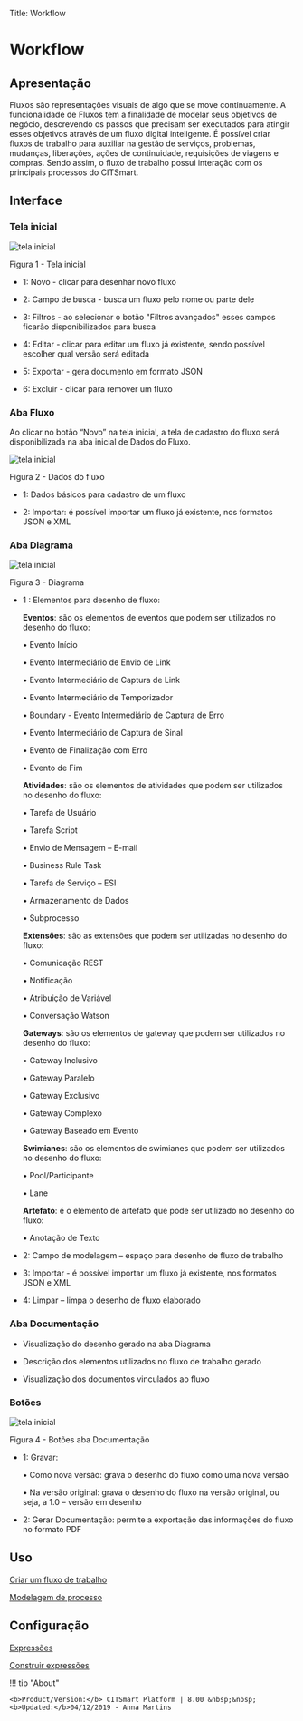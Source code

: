 Title: Workflow

# Workflow

Apresentação
-----------

Fluxos são representações visuais de algo que se move continuamente. A funcionalidade de Fluxos tem a finalidade de modelar seus objetivos de negócio, descrevendo os passos que precisam ser executados para atingir esses objetivos através de um fluxo digital inteligente. É possível criar fluxos de trabalho para auxiliar na gestão de serviços, problemas, mudanças, liberações, ações de continuidade, requisições de viagens e compras. Sendo assim, o fluxo de trabalho possui interação com os principais processos do CITSmart.

## Interface

### Tela inicial

![tela inicial](images/workflow-1.png)

Figura 1 - Tela inicial


 - 1: Novo - clicar para desenhar novo fluxo

 - 2: Campo de busca - busca um fluxo pelo nome ou parte dele
 
 - 3: Filtros - ao selecionar o botão "Filtros avançados" esses campos ficarão disponibilizados para busca
 
 - 4: Editar - clicar para editar um fluxo já existente, sendo possível escolher qual versão será editada
 
 - 5: Exportar - gera documento em formato JSON
 
 - 6: Excluir - clicar para remover um fluxo

### Aba Fluxo

Ao clicar no botão “Novo” na tela inicial, a tela de cadastro do fluxo será disponibilizada na aba inicial de Dados do Fluxo.

![tela inicial](images/workflow-2.png)

Figura 2 - Dados do fluxo


 - 1: Dados básicos para cadastro de um fluxo
  
 - 2: Importar: é possível importar um fluxo já existente, nos formatos JSON e XML


### Aba Diagrama

![tela inicial](images/workflow-3.png)

Figura 3 - Diagrama

- 1 : Elementos para desenho de fluxo:
  
    **Eventos**: são os elementos de eventos que podem ser utilizados no desenho do fluxo:

  • Evento Início

  • Evento Intermediário de Envio de Link

  • Evento Intermediário de Captura de Link

  • Evento Intermediário de Temporizador

  • Boundary - Evento Intermediário de Captura de Erro

  • Evento Intermediário de Captura de Sinal

  • Evento de Finalização com Erro

  • Evento de Fim


    **Atividades**: são os elementos de atividades que podem ser utilizados no desenho do fluxo:

   • Tarefa de Usuário

   • Tarefa Script

   • Envio de Mensagem – E-mail

   • Business Rule Task

   • Tarefa de Serviço – ESI

   • Armazenamento de Dados

   • Subprocesso

    **Extensões**: são as extensões que podem ser utilizadas no desenho do fluxo:

   • Comunicação REST

   • Notificação

   • Atribuição de Variável

   • Conversação Watson

    **Gateways**: são os elementos de gateway que podem ser utilizados no desenho do fluxo:

   • Gateway Inclusivo

   • Gateway Paralelo

   • Gateway Exclusivo

   • Gateway Complexo

   • Gateway Baseado em Evento

    **Swimianes**: são os elementos de swimianes que podem ser utilizados no desenho do fluxo:

   • Pool/Participante

   • Lane


    **Artefato**: é o elemento de artefato que pode ser utilizado no desenho do fluxo:

   • Anotação de Texto
   

 - 2: Campo de modelagem – espaço para desenho de fluxo de trabalho
 
 - 3: Importar - é possível importar um fluxo já existente, nos formatos JSON e XML

 - 4: Limpar – limpa o desenho de fluxo elaborado

### Aba Documentação

 - Visualização do desenho gerado na aba Diagrama

 - Descrição dos elementos utilizados no fluxo de trabalho gerado

 - Visualização dos documentos vinculados ao fluxo

### Botões

![tela inicial](images/workflow-4.png)

Figura 4 - Botões aba Documentação

 - 1: Gravar:  
 
     •	Como nova versão: grava o desenho do fluxo como uma nova versão

     •	Na versão original: grava o desenho do fluxo na versão original, ou seja, a 1.0 – versão em desenho

 - 2: Gerar Documentação: permite a exportação das informações do fluxo no formato PDF


Uso
---

[Criar um fluxo de trabalho](/pt-br/citsmart-platform-8/workflow/use/create-flow.html)

[Modelagem de processo](/pt-br/citsmart-platform-8/workflow/use/modeling.html)


Configuração
----------

[Expressões](/pt-br/citsmart-platform-8/workflow/configuration/expressions.html)

[Construir expressões](/pt-br/citsmart-platform-8/workflow/configuration/expressions-creator.html)

!!! tip "About"

    <b>Product/Version:</b> CITSmart Platform | 8.00 &nbsp;&nbsp;
    <b>Updated:</b>04/12/2019 - Anna Martins
